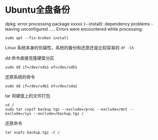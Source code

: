 # Ubuntu全盘备份


<!--more-->
dpkg: error processing package xxxxx (--install):
 dependency problems - leaving unconfigured
.....
Errors were encountered while processing:

```
sudo apt --fix-broken install
```
Linux 系统本身的优越性，系统的备份和还原还是比较容易的
`df -lh`

dd 命令直接克隆硬盘分区
```
sudo dd if=/dev/sda1 of=/dev/sdb1
```
还原系统的命令
```
sudo dd if=/dev/sdb1 of=/dev/sda1
```
tar 将硬盘上的文件打包
```
cd /
sudo tar cvpzf backup.tgz --exclude=/proc --exclude=/mnt --exclude=/sys --exclude=/backup.tgz /
```
还原命令
```
tar xvpfz backup.tgz -C /
```

